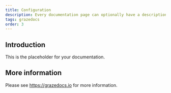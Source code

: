 ```yaml
---
title: Configuration
description: Every documentation page can optionally have a description.
tags: grazedocs
order: 3
---
```


## Introduction

This is the placeholder for your documentation.

## More information

Please see https://grazedocs.io for more information.